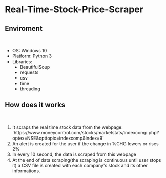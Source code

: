 # Real-Time-Stock-Price-Scraper
<h2>Enviroment</h2><br>
<ul>
  <li> OS: Windows 10 </li>
  <li> Platform: Python 3</li>
  <li> Libraries:
    <ul style="list-style-type:disc;">
      <li>BeautifulSoup</li>
      <li>requests</li>
      <li>csv</li>
      <li>time</li>
      <li>threading</li>
    </ul>
  </li>
</ul>

<h2> How does it works </h2><br>
<ol>
  <li>It scraps the real time stock data from the webpage: 'https://www.moneycontrol.com/stocks/marketstats/indexcomp.php?optex=NSE&opttopic=indexcomp&index=9'</li>
  <li>An alert is created for the user if the change in %CHG lowers or rises 2%</li>
  <li>In every 10 second, the data is scraped from this webpage</li>
  <li>At the end of data scraping(the scraping is continuous until user stops it) a CSV file is created with each company's stock and its other informations.</li>
</ol>

